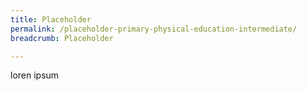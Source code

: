 ```yaml
---
title: Placeholder
permalink: /placeholder-primary-physical-education-intermediate/
breadcrumb: Placeholder

---
```


loren ipsum
